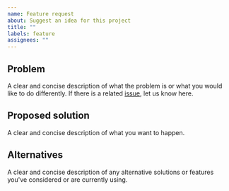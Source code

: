 ```yaml
---
name: Feature request
about: Suggest an idea for this project
title: ""
labels: feature
assignees: ""
---
```


## Problem

A clear and concise description of what the problem is or what you would like to
do differently. If there is a related
[issue](https://github.com/matter-ecs/matter/issues), let us know here.

## Proposed solution

A clear and concise description of what you want to happen.

## Alternatives

A clear and concise description of any alternative solutions or features
you've considered or are currently using.
